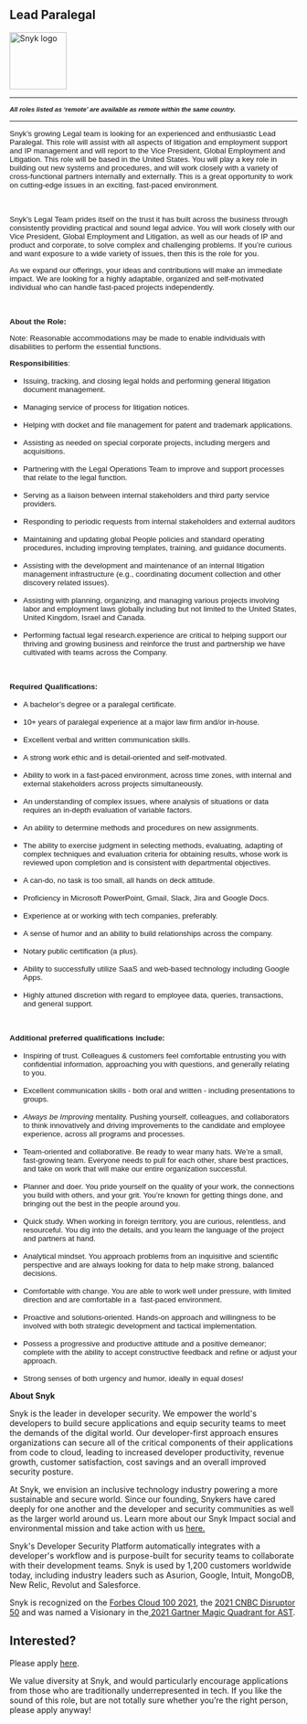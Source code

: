 Lead Paralegal
---

<img src="https://res.cloudinary.com/snyk/image/upload/v1537345894/press-kit/brand/logo-black.png" width="100" alt="Snyk logo" />

<hr>
<p><span style="font-family: arial, helvetica, sans-serif; font-size: 10pt;"><em><strong><sub>All roles listed as ‘remote’ are available as remote within the same country.</sub></strong></em></span></p>
<hr>
<p><span style="font-family: arial, helvetica, sans-serif; font-size: 10pt;"><span style="font-weight: 400;">Snyk’s growing Legal team is looking for an experienced and enthusiastic Lead Paralegal. This role will assist with all aspects of litigation and employment support and IP management and will report to the Vice President, Global Employment and Litigation. This role will be based in the United States.</span><span style="font-weight: 400;"> You will play a key role in building out new systems and procedures, and will work closely with a variety of cross-functional partners internally and externally</span><span style="font-weight: 400;">. </span><span style="font-weight: 400;">This is a great opportunity to work on cutting-edge issues in an exciting, fast-paced environment.&nbsp;</span></span></p>
<p>&nbsp;</p>
<p><span style="font-family: arial, helvetica, sans-serif; font-size: 10pt;"><span style="font-weight: 400;">Snyk’s Legal Team prides itself on the trust it has built across the business through consistently providing practical and sound legal advice. You will work closely with our Vice President, Global Employment and Litigation, as well as our heads of IP and product </span><span style="font-weight: 400;">and corporate</span><span style="font-weight: 400;">, to solve complex and challenging problems. If you’re curious and want exposure to a wide variety of issues, then this is the role for you.&nbsp;</span></span></p>
<p><span style="font-weight: 400; font-family: arial, helvetica, sans-serif; font-size: 10pt;">As we expand our offerings, your ideas and contributions will make an immediate impact. We are looking for a highly adaptable, organized and self-motivated individual who can handle fast-paced projects independently.</span></p>
<p>&nbsp;</p>
<p><span style="font-family: arial, helvetica, sans-serif; font-size: 10pt;"><strong>About the Role:</strong></span></p>
<p><span style="font-weight: 400; font-family: arial, helvetica, sans-serif; font-size: 10pt;">Note: Reasonable accommodations may be made to enable individuals with disabilities to perform the essential functions.</span></p>
<p><span style="font-family: arial, helvetica, sans-serif; font-size: 10pt;"><strong>Responsibilities</strong><span style="font-weight: 400;">:</span></span></p>
<ul>
<li style="font-weight: 400;">
<p><span style="font-weight: 400; font-family: arial, helvetica, sans-serif; font-size: 10pt;">Issuing, tracking, and closing legal holds and performing general litigation document management.</span></p>
</li>
<li style="font-weight: 400;">
<p><span style="font-weight: 400; font-family: arial, helvetica, sans-serif; font-size: 10pt;">Managing service of process for litigation notices.</span></p>
</li>
<li style="font-weight: 400;">
<p><span style="font-weight: 400; font-family: arial, helvetica, sans-serif; font-size: 10pt;">Helping with docket and file management for patent and trademark applications.</span></p>
</li>
<li style="font-weight: 400;">
<p><span style="font-weight: 400; font-family: arial, helvetica, sans-serif; font-size: 10pt;">Assisting as needed on special corporate projects, including mergers and acquisitions.</span></p>
</li>
<li style="font-weight: 400;">
<p><span style="font-weight: 400; font-family: arial, helvetica, sans-serif; font-size: 10pt;">Partnering with the Legal Operations Team to improve and support processes that relate to the legal function.</span></p>
</li>
<li style="font-weight: 400;">
<p><span style="font-weight: 400; font-family: arial, helvetica, sans-serif; font-size: 10pt;">Serving as a liaison between internal stakeholders and third party service providers.</span></p>
</li>
</ul>
<ul>
<li style="font-weight: 400;">
<p><span style="font-weight: 400; font-family: arial, helvetica, sans-serif; font-size: 10pt;">Responding to periodic requests from internal stakeholders and external auditors</span></p>
</li>
<li style="font-weight: 400;">
<p><span style="font-weight: 400; font-family: arial, helvetica, sans-serif; font-size: 10pt;">Maintaining and updating global People policies and standard operating procedures, including improving templates, training, and guidance documents.</span></p>
</li>
<li style="font-weight: 400;">
<p><span style="font-weight: 400; font-family: arial, helvetica, sans-serif; font-size: 10pt;">Assisting with the development and maintenance of an internal litigation management infrastructure (e.g., coordinating document collection and other discovery related issues).</span></p>
</li>
<li style="font-weight: 400;">
<p><span style="font-weight: 400; font-family: arial, helvetica, sans-serif; font-size: 10pt;">Assisting with planning, organizing, and managing various projects involving labor and employment laws globally including but not limited to the United States, United Kingdom, Israel and Canada.</span></p>
</li>
<li style="font-weight: 400;">
<p><span style="font-weight: 400; font-family: arial, helvetica, sans-serif; font-size: 10pt;">Performing factual legal research.experience are critical to helping support our thriving and growing business and reinforce the trust and partnership we have cultivated with teams across the Company.</span></p>
</li>
</ul>
<p>&nbsp;</p>
<p><span style="font-family: arial, helvetica, sans-serif; font-size: 10pt;"><strong>Required Qualifications:</strong></span></p>
<ul>
<li style="font-weight: 400;">
<p><span style="font-weight: 400; font-family: arial, helvetica, sans-serif; font-size: 10pt;">A bachelor’s degree or a paralegal certificate.</span></p>
</li>
<li style="font-weight: 400;">
<p><span style="font-family: arial, helvetica, sans-serif; font-size: 10pt;"><span style="font-weight: 400;">10+ ye</span><span style="font-weight: 400;">ars of paralegal experience at a major law firm and/or in-house.</span></span></p>
</li>
<li style="font-weight: 400;">
<p><span style="font-weight: 400; font-family: arial, helvetica, sans-serif; font-size: 10pt;">Excellent verbal and written communication skills.</span></p>
</li>
<li style="font-weight: 400;">
<p><span style="font-weight: 400; font-family: arial, helvetica, sans-serif; font-size: 10pt;">A strong work ethic and is detail-oriented and self-motivated.</span></p>
</li>
<li style="font-weight: 400;">
<p><span style="font-weight: 400; font-family: arial, helvetica, sans-serif; font-size: 10pt;">Ability to work in a fast-paced environment, across time zones, with internal and external stakeholders across projects simultaneously.</span></p>
</li>
<li style="font-weight: 400;">
<p><span style="font-weight: 400; font-family: arial, helvetica, sans-serif; font-size: 10pt;">An understanding of complex issues, where analysis of situations or data requires an in-depth evaluation of variable factors.&nbsp;</span></p>
</li>
<li style="font-weight: 400;">
<p><span style="font-weight: 400; font-family: arial, helvetica, sans-serif; font-size: 10pt;">An ability to determine methods and procedures on new assignments.&nbsp;</span></p>
</li>
<li style="font-weight: 400;">
<p><span style="font-weight: 400; font-family: arial, helvetica, sans-serif; font-size: 10pt;">The ability to exercise judgment in selecting methods, evaluating, adapting of complex techniques and evaluation criteria for obtaining results, whose work is reviewed upon completion and is consistent with departmental objectives.</span></p>
</li>
<li style="font-weight: 400;">
<p><span style="font-weight: 400; font-family: arial, helvetica, sans-serif; font-size: 10pt;">A can-do, no task is too small, all hands on deck attitude.</span></p>
</li>
<li style="font-weight: 400;">
<p><span style="font-weight: 400; font-family: arial, helvetica, sans-serif; font-size: 10pt;">Proficiency in Microsoft PowerPoint, Gmail, Slack, Jira and Google Docs.</span></p>
</li>
<li style="font-weight: 400;">
<p><span style="font-weight: 400; font-family: arial, helvetica, sans-serif; font-size: 10pt;">Experience at or working with tech companies, preferably.</span></p>
</li>
<li style="font-weight: 400;">
<p><span style="font-weight: 400; font-family: arial, helvetica, sans-serif; font-size: 10pt;">A sense of humor and an ability to build relationships across the company.</span></p>
</li>
<li style="font-weight: 400;">
<p><span style="font-weight: 400; font-family: arial, helvetica, sans-serif; font-size: 10pt;">Notary public certification (a plus).</span></p>
</li>
<li style="font-weight: 400;">
<p><span style="font-weight: 400; font-family: arial, helvetica, sans-serif; font-size: 10pt;">Ability to successfully utilize SaaS and web-based technology including Google Apps.</span></p>
</li>
<li style="font-weight: 400;">
<p><span style="font-weight: 400; font-family: arial, helvetica, sans-serif; font-size: 10pt;">Highly attuned discretion with regard to employee data, queries, transactions, and general support.</span></p>
</li>
</ul>
<p>&nbsp;</p>
<p><span style="font-family: arial, helvetica, sans-serif; font-size: 10pt;"><strong>Additional preferred qualifications include:</strong></span></p>
<ul>
<li style="font-weight: 400;">
<p><span style="font-weight: 400; font-family: arial, helvetica, sans-serif; font-size: 10pt;">Inspiring of trust. Colleagues &amp; customers feel comfortable entrusting you with confidential information, approaching you with questions, and generally relating to you.</span></p>
</li>
<li style="font-weight: 400;">
<p><span style="font-weight: 400; font-family: arial, helvetica, sans-serif; font-size: 10pt;">Excellent communication skills - both oral and written - including presentations to groups.</span></p>
</li>
<li style="font-weight: 400;">
<p><span style="font-family: arial, helvetica, sans-serif; font-size: 10pt;"><em><span style="font-weight: 400;">Always be Improving</span></em><span style="font-weight: 400;"> mentality. Pushing yourself, colleagues, and collaborators to think innovatively and driving improvements to the candidate and employee experience, across all programs and processes.</span></span></p>
</li>
<li style="font-weight: 400;">
<p><span style="font-weight: 400; font-family: arial, helvetica, sans-serif; font-size: 10pt;">Team-oriented and collaborative. Be ready to wear many hats. We’re a small, fast-growing team. Everyone needs to pull for each other, share best practices, and take on work that will make our entire organization successful.</span></p>
</li>
<li style="font-weight: 400;">
<p><span style="font-weight: 400; font-family: arial, helvetica, sans-serif; font-size: 10pt;">Planner and doer. You pride yourself on the quality of your work, the connections you build with others, and your grit. You’re known for getting things done, and bringing out the best in the people around you.&nbsp;</span></p>
</li>
<li style="font-weight: 400;">
<p><span style="font-weight: 400; font-family: arial, helvetica, sans-serif; font-size: 10pt;">Quick study. When working in foreign territory, you are curious, relentless, and resourceful. You dig into the details, and you learn the language of the project and partners at hand.</span></p>
</li>
<li style="font-weight: 400;">
<p><span style="font-weight: 400; font-family: arial, helvetica, sans-serif; font-size: 10pt;">Analytical mindset. You approach problems from an inquisitive and scientific perspective and are always looking for data to help make strong, balanced decisions.</span></p>
</li>
<li style="font-weight: 400;">
<p><span style="font-weight: 400; font-family: arial, helvetica, sans-serif; font-size: 10pt;">Comfortable with change. You are able to work well under pressure, with limited direction and are comfortable in a&nbsp; fast-paced environment.</span></p>
</li>
<li style="font-weight: 400;">
<p><span style="font-weight: 400; font-family: arial, helvetica, sans-serif; font-size: 10pt;">Proactive and solutions-oriented. Hands-on approach and willingness to be involved with both strategic development and tactical implementation.</span></p>
</li>
<li style="font-weight: 400;">
<p><span style="font-weight: 400; font-family: arial, helvetica, sans-serif; font-size: 10pt;">Possess a progressive and productive attitude and a positive demeanor; complete with the ability to accept constructive feedback and refine or adjust your approach.</span></p>
</li>
<li style="font-weight: 400;">
<p><span style="font-weight: 400; font-family: arial, helvetica, sans-serif; font-size: 10pt;">Strong senses of both urgency and humor, ideally in equal doses!</span></p>
</li>
</ul><div class="content-conclusion"><p><strong>About Snyk</strong></p>
<p><span style="font-weight: 400;">Snyk is the leader in developer security. We empower the world's developers to build secure applications and equip security teams to meet the demands of the digital world. Our developer-first approach ensures organizations can secure all of the critical components of their applications from code to cloud, leading to increased developer productivity, revenue growth, customer satisfaction, cost savings and an overall improved security posture.&nbsp;</span></p>
<p><span style="font-weight: 400;">At Snyk, we envision an inclusive technology industry powering a more sustainable and secure world.</span> <span style="font-weight: 400;">Since our founding, Snykers have cared deeply for one another and the developer and security communities as well as the larger world around us. Learn more about our Snyk Impact social and environmental mission and take action with us </span><a href="https://snyk.io/about/snyk-impact/"><span style="font-weight: 400;">here.</span></a></p>
<p><span style="font-weight: 400;">Snyk's Developer Security Platform automatically integrates with a developer's workflow and is purpose-built for security teams to collaborate with their development teams. Snyk is used by 1,200 customers worldwide today, including industry leaders such as Asurion, Google, Intuit, MongoDB, New Relic, Revolut and Salesforce.</span></p>
<p><span style="font-weight: 400;">Snyk is recognized on the </span><a href="https://www.forbes.com/cloud100/#6f24b5ba5f94"><span style="font-weight: 400;">Forbes Cloud 100 2021</span></a><span style="font-weight: 400;">, the </span><a href="https://www.cnbc.com/2021/05/25/these-are-the-2021-cnbc-disruptor-50-companies.html"><span style="font-weight: 400;">2021 CNBC Disruptor 50</span></a><span style="font-weight: 400;"> and was named a Visionary in the</span><a href="https://snyk.io/blog/snyk-visionary-2021-gartner-magic-quadrant-for-ast/"><span style="font-weight: 400;"> 2021 Gartner Magic Quadrant for AST</span></a><span style="font-weight: 400;">.</span></p></div>

Interested?
---

Please apply [here](https://boards.greenhouse.io/snyk/jobs/6373766002#app).

We value diversity at Snyk, and would particularly encourage applications from those who are traditionally underrepresented in tech.
If you like the sound of this role, but are not totally sure whether you’re the right person, please apply anyway!
